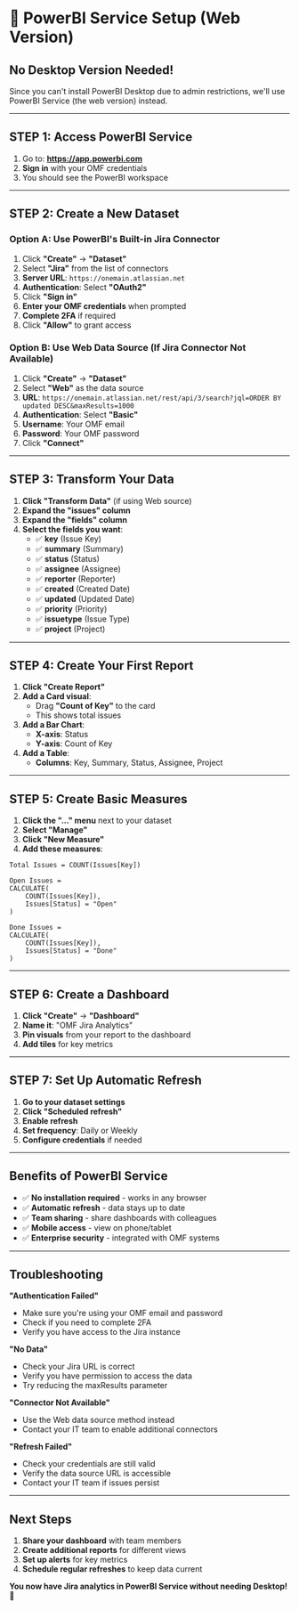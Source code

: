 # 🚀 PowerBI Service Setup (Web Version)

## **No Desktop Version Needed!**

Since you can't install PowerBI Desktop due to admin restrictions, we'll use PowerBI Service (the web version) instead.

---

## **STEP 1: Access PowerBI Service**

1. Go to: **https://app.powerbi.com**
2. **Sign in** with your OMF credentials
3. You should see the PowerBI workspace

---

## **STEP 2: Create a New Dataset**

### **Option A: Use PowerBI's Built-in Jira Connector**

1. Click **"Create"** → **"Dataset"**
2. Select **"Jira"** from the list of connectors
3. **Server URL**: `https://onemain.atlassian.net`
4. **Authentication**: Select **"OAuth2"**
5. Click **"Sign in"**
6. **Enter your OMF credentials** when prompted
7. **Complete 2FA** if required
8. Click **"Allow"** to grant access

### **Option B: Use Web Data Source (If Jira Connector Not Available)**

1. Click **"Create"** → **"Dataset"**
2. Select **"Web"** as the data source
3. **URL**: `https://onemain.atlassian.net/rest/api/3/search?jql=ORDER BY updated DESC&maxResults=1000`
4. **Authentication**: Select **"Basic"**
5. **Username**: Your OMF email
6. **Password**: Your OMF password
7. Click **"Connect"**

---

## **STEP 3: Transform Your Data**

1. **Click "Transform Data"** (if using Web source)
2. **Expand the "issues" column**
3. **Expand the "fields" column**
4. **Select the fields you want**:
   - ✅ **key** (Issue Key)
   - ✅ **summary** (Summary)
   - ✅ **status** (Status)
   - ✅ **assignee** (Assignee)
   - ✅ **reporter** (Reporter)
   - ✅ **created** (Created Date)
   - ✅ **updated** (Updated Date)
   - ✅ **priority** (Priority)
   - ✅ **issuetype** (Issue Type)
   - ✅ **project** (Project)

---

## **STEP 4: Create Your First Report**

1. **Click "Create Report"**
2. **Add a Card visual**:
   - Drag **"Count of Key"** to the card
   - This shows total issues
3. **Add a Bar Chart**:
   - **X-axis**: Status
   - **Y-axis**: Count of Key
4. **Add a Table**:
   - **Columns**: Key, Summary, Status, Assignee, Project

---

## **STEP 5: Create Basic Measures**

1. **Click the "..." menu** next to your dataset
2. **Select "Manage"**
3. **Click "New Measure"**
4. **Add these measures**:

```dax
Total Issues = COUNT(Issues[Key])
```

```dax
Open Issues = 
CALCULATE(
    COUNT(Issues[Key]),
    Issues[Status] = "Open"
)
```

```dax
Done Issues = 
CALCULATE(
    COUNT(Issues[Key]),
    Issues[Status] = "Done"
)
```

---

## **STEP 6: Create a Dashboard**

1. **Click "Create"** → **"Dashboard"**
2. **Name it**: "OMF Jira Analytics"
3. **Pin visuals** from your report to the dashboard
4. **Add tiles** for key metrics

---

## **STEP 7: Set Up Automatic Refresh**

1. **Go to your dataset settings**
2. **Click "Scheduled refresh"**
3. **Enable refresh**
4. **Set frequency**: Daily or Weekly
5. **Configure credentials** if needed

---

## **Benefits of PowerBI Service**

- ✅ **No installation required** - works in any browser
- ✅ **Automatic refresh** - data stays up to date
- ✅ **Team sharing** - share dashboards with colleagues
- ✅ **Mobile access** - view on phone/tablet
- ✅ **Enterprise security** - integrated with OMF systems

---

## **Troubleshooting**

**"Authentication Failed"**
- Make sure you're using your OMF email and password
- Check if you need to complete 2FA
- Verify you have access to the Jira instance

**"No Data"**
- Check your Jira URL is correct
- Verify you have permission to access the data
- Try reducing the maxResults parameter

**"Connector Not Available"**
- Use the Web data source method instead
- Contact your IT team to enable additional connectors

**"Refresh Failed"**
- Check your credentials are still valid
- Verify the data source URL is accessible
- Contact your IT team if issues persist

---

## **Next Steps**

1. **Share your dashboard** with team members
2. **Create additional reports** for different views
3. **Set up alerts** for key metrics
4. **Schedule regular refreshes** to keep data current

**You now have Jira analytics in PowerBI Service without needing Desktop!** 🎉
